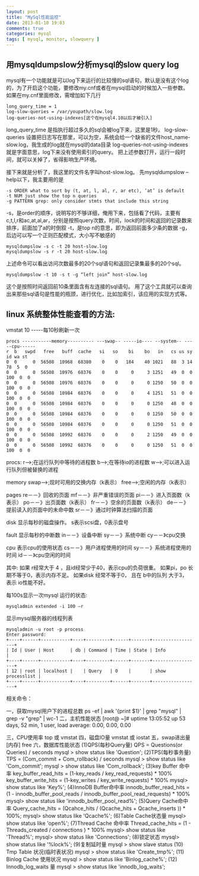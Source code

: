 ```yaml
---
layout: post
title: "MySql性能监控"
date: 2013-01-10 19:03
comments: true
categories: mysql
tags: [ mysql, monitor, slowquery ]
---
```


## 用mysqldumpslow分析mysql的slow query log
mysql有一个功能就是可以log下来运行的比较慢的sql语句，默认是没有这个log的，为了开启这个功能，要修改my.cnf或者在mysql启动的时候加入一些参数。如果在my.cnf里面修改，需增加如下几行

	long_query_time = 1
	log-slow-queries = /var/youpath/slow.log
	log-queries-not-using-indexes[这个在mysql4.10以后才被引入]

long_query_time 是指执行超过多久的sql会被log下来，这里是1秒。
log-slow-queries 设置把日志写在那里，可以为空，系统会给一个缺省的文件host_name-slow.log，我生成的log就在mysql的data目录
log-queries-not-using-indexes 就是字面意思，log下来没有使用索引的query。
把上述参数打开，运行一段时间，就可以关掉了，省得影响生产环境。
<!--more-->
接下来就是分析了，我这里的文件名字叫host-slow.log。
先mysqldumpslow –help以下，我主要用的是

	-s ORDER what to sort by (t, at, l, al, r, ar etc), ‘at’ is default
	-t NUM just show the top n queries
	-g PATTERN grep: only consider stmts that include this string
-s，是order的顺序，说明写的不够详细，俺用下来，包括看了代码，主要有
c,t,l,r和ac,at,al,ar，分别是按照query次数，时间，lock的时间和返回的记录数来排序，前面加了a的时倒叙
-t，是top n的意思，即为返回前面多少条的数据
-g，后边可以写一个正则匹配模式，大小写不敏感的

	mysqldumpslow -s c -t 20 host-slow.log
	mysqldumpslow -s r -t 20 host-slow.log
上述命令可以看出访问次数最多的20个sql语句和返回记录集最多的20个sql。

	mysqldumpslow -t 10 -s t -g “left join” host-slow.log
这个是按照时间返回前10条里面含有左连接的sql语句。
用了这个工具就可以查询出来那些sql语句是性能的瓶颈，进行优化，比如加索引，该应用的实现方式等。

## linux 系统整体性能查看的方法:
vmstat 10 -----每10秒刷新一次

	procs -----------memory---------- ---swap-- -----io---- --system-- -----cpu------
 	r  b   swpd   free   buff  cache   si   so    bi    bo   in   cs us sy id wa st
	0  0      0  56508  10968  68380    0    0   184    40 1021   88  3 14 78  5  0
	0  0      0  56508  10976  68376    0    0     0     3 1251   49  0  0 100  0  0
 	0  0      0  56508  10976  68376    0    0     0     0 1250   50  0  0 100  0  0
 	0  0      0  56508  10984  68376    0    0     0     4 1251   51  0  0 100  0  0
 	0  0      0  56508  10984  68376    0    0     0     0 1250   48  0  0 100  0  0
 	0  0      0  56508  10984  68376    0    0     0     0 1250   50  0  0 100  0  0
 	0  0      0  56508  10984  68376    0    0     0     0 1250   51  0  0 100  0  0
 	0  0      0  56508  10992  68376    0    0     0     2 1250   49  0  0 100  0  0
 	0  0      0  56508  10992  68376    0    0     0     0 1250   51  0  0 100  0  0

procs:
r-->;在运行队列中等待的进程数
b-->;在等待io的进程数
w-->;可以进入运行队列但被替换的进程

memory
swap-->;现时可用的交换内存（k表示）
free-->;空闲的内存（k表示）

pages
re－－》回收的页面
mf－－》非严重错误的页面
pi－－》进入页面数（k表示）
po－－》出页面数（k表示）
fr－－》空余的页面数（k表示）
de－－》提前读入的页面中的未命中数
sr－－》通过时钟算法扫描的页面

disk 显示每秒的磁盘操作。 s表示scsi盘，0表示盘号

fault 显示每秒的中断数
in－－》设备中断
sy－－》系统中断
cy－－》cpu交换

cpu 表示cpu的使用状态
cs－－》用户进程使用的时间
sy－－》系统进程使用的时间
id－－》cpu空闲的时间


其中:
如果 r经常大于 4 ，且id经常少于40，表示cpu的负荷很重。
如果pi，po 长期不等于0，表示内存不足。
如果disk 经常不等于0， 且在 b中的队列 大于3， 表示 io性能不好。

每100s显示一次mysql 运行的状态:

	mysqladmin extended -i 100 –r

显示mysql服务器的线程列表

	mysqladmin -u root -p process
	Enter password:
	+----+------+-----------+----+---------+------+-------+------------------+
	| Id | User | Host      | db | Command | Time | State | Info             |
	+----+------+-----------+----+---------+------+-------+------------------+
	| 12 | root | localhost |    | Query   | 0    |       | show processlist |
	+----+------+-----------+----+---------+------+-------+------------------+

相关命令：

一，获取mysql用户下的进程总数
	ps -ef | awk '{print $1}' | grep "mysql" | grep -v "grep" | wc-1
二，主机性能状态
	[root@ ~]# uptime
 13:05:52 up 53 days, 52 min,  1 user,  load average: 0.00, 0.00, 0.00

三，CPU使用率
top 或 vmstat
四，磁盘IO量
vmstat 或  iostat
五，swap进出量[内存]
free
六，数据库性能状态
(1)QPS(每秒Query量)
QPS = Questions(or Queries) / seconds
mysql > show status like 'Question';
(2)TPS(每秒事务量)
TPS = (Com_commit + Com_rollback) / seconds
mysql > show status like 'Com_commit';
mysql > show status like 'Com_rollback';
(3)key Buffer 命中率
key_buffer_read_hits = (1-key_reads / key_read_requests) * 100%
key_buffer_write_hits = (1-key_writes / key_write_requests) * 100%
mysql> show status like 'Key%';
(4)InnoDB Buffer命中率
innodb_buffer_read_hits = (1 - innodb_buffer_pool_reads / innodb_buffer_pool_read_requests) * 100%
mysql> show status like 'innodb_buffer_pool_read%';
(5)Query Cache命中率
Query_cache_hits = (Qcahce_hits / (Qcache_hits + Qcache_inserts )) * 100%;
mysql> show status like 'Qcache%';
(6)Table Cache状态量
mysql> show status like 'open%';
(7)Thread Cache 命中率
Thread_cache_hits = (1 - Threads_created / connections ) * 100%
mysql> show status like 'Thread%';
mysql> show status like 'Connections';
(8)锁定状态
mysql> show status like '%lock%';
(9)复制延时量
mysql > show slave status
(10) Tmp Table 状况(临时表状况)
mysql > show status like 'Create_tmp%';
(11) Binlog Cache 使用状况
mysql > show status like 'Binlog_cache%';
(12) Innodb_log_waits 量
mysql > show status like 'innodb_log_waits';
